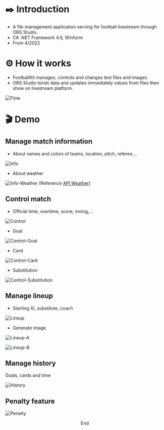 # ✒️ Introduction
* A file management application serving for football livestream through OBS Studio.
* C# .NET Framework 4.6, Winform 
* From 4/2022
# ⚙️ How it works
* FootballKit manages, controls and changes text files and images.
* OBS Studio binds data and updates immediately values from files then show on livestream platform.

![Flow](Demo/Images/Flow.png)
# 🎬 Demo
## Manage match information
* About names and colors of teams, location, pitch, referee,...

![Info](Demo/Images/Info.png)
* About weather

![Info-Weather](Demo/Images/Info-Weather.png)
(Reference [API Weather](https://openweathermap.org/current))
## Control match
* Official time, overtime, score, inning,...

![Control](Demo/Images/Control.png)
* Goal

![Control-Goal](Demo/Images/Control-Goal.png)
* Card

![Control-Card](Demo/Images/Control-Card.png)
* Substitution

![Control-Substitution](Demo/Images/Control-Substitution.png)
## Manage lineup
* Starting XI, substitute, coach

![Lineup](Demo/Images/Lineup.png)
* Generate image

![Lineup-A](Demo/Images/Lineup-A.png)

![Lineup-B](Demo/Images/Lineup-B.png)
## Manage history
Goals, cards and time

![History](Demo/Images/History.png)
## Penalty feature
![Penalty](Demo/Images/Penalty.png)

<center>End</center> 